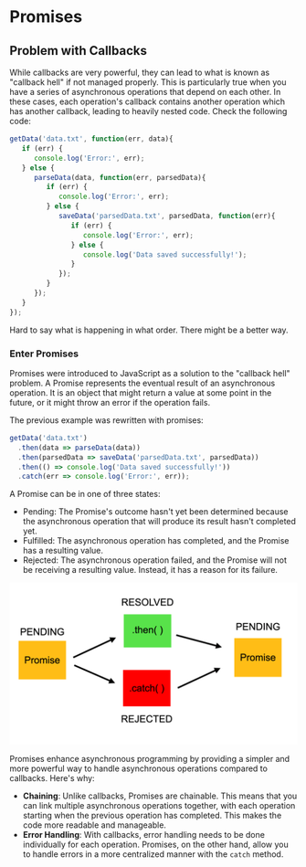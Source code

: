 # Promises

## Problem with Callbacks

While callbacks are very powerful, they can lead to what is known as "callback hell" if not managed properly. This is particularly true when you have a series of asynchronous operations that depend on each other. In these cases, each operation's callback contains another operation which has another callback, leading to heavily nested code. Check the following code:

```jsx
getData('data.txt', function(err, data){
   if (err) {
      console.log('Error:', err);
   } else {
      parseData(data, function(err, parsedData){
         if (err) {
            console.log('Error:', err);
         } else {
            saveData('parsedData.txt', parsedData, function(err){
               if (err) {
                  console.log('Error:', err);
               } else {
                  console.log('Data saved successfully!');
               }
            });
         }
      });
   }
});
```

Hard to say what is happening in what order. There might be a better way.

### Enter Promises

Promises were introduced to JavaScript as a solution to the "callback hell" problem. A Promise represents the eventual result of an asynchronous operation. It is an object that might return a value at some point in the future, or it might throw an error if the operation fails.

The previous example was rewritten with promises:

```jsx
getData('data.txt')
  .then(data => parseData(data))
  .then(parsedData => saveData('parsedData.txt', parsedData))
  .then(() => console.log('Data saved successfully!'))
  .catch(err => console.log('Error:', err));
```

A Promise can be in one of three states:

- Pending: The Promise's outcome hasn't yet been determined because the asynchronous operation that will produce its result hasn't completed yet.
- Fulfilled: The asynchronous operation has completed, and the Promise has a resulting value.
- Rejected: The asynchronous operation failed, and the Promise will not be receiving a resulting value. Instead, it has a reason for its failure.

![Untitled](./promises/untitled.png)

Promises enhance asynchronous programming by providing a simpler and more powerful way to handle asynchronous operations compared to callbacks. Here's why:

- **Chaining**: Unlike callbacks, Promises are chainable. This means that you can link multiple asynchronous operations together, with each operation starting when the previous operation has completed. This makes the code more readable and manageable.
- **Error Handling**: With callbacks, error handling needs to be done individually for each operation. Promises, on the other hand, allow you to handle errors in a more centralized manner with the `catch` method.
